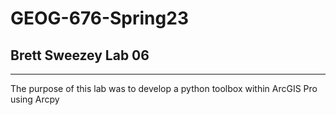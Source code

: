 # GEOG-676-Spring23
## Brett Sweezey Lab 06
-----

The purpose of this lab was to develop a python toolbox within ArcGIS Pro using Arcpy
